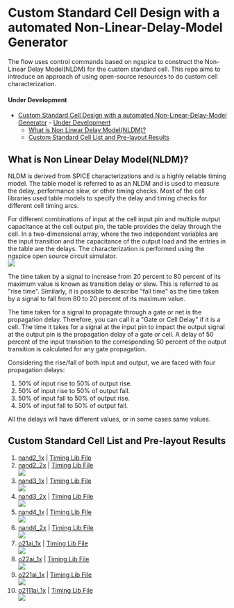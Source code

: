 # Custom Standard Cell Design with a automated Non-Linear-Delay-Model Generator
The flow uses control commands based on ngspice to construct the Non-Linear Delay Model(NLDM) for the custom standard cell. This repo aims to introduce an approach of using open-source resources to do custom cell characterization.
#### Under Development
- [Custom Standard Cell Design with a automated Non-Linear-Delay-Model Generator](#custom-standard-cell-design-with-a-automated-non-linear-delay-model-generator)
      - [Under Development](#under-development)
  - [What is Non Linear Delay Model(NLDM)?](#what-is-non-linear-delay-modelnldm)
  - [Custom Standard Cell List and Pre-layout Results](#custom-standard-cell-list-and-pre-layout-results)

## What is Non Linear Delay Model(NLDM)?

NLDM is derived from SPICE characterizations and is a highly reliable timing model. The table model is referred to as an NLDM and is used to measure the
delay, performance slew, or other timing checks. Most of the cell libraries used table models to specify the delay and timing checks for different cell timing arcs.

For different combinations of input at the cell input pin and multiple output capacitance at the cell output pin, the table provides the delay through the
cell. In a two-dimensional array, where the two independent variables are the input transition and the capacitance of the output load and the entries in the table 
are the delays.
The characterization is performed using the ngspice open source circuit simulator.        
![](images/rise_fall_wave.jpg)

The time taken by a signal to increase from 20 percent to 80 percent of its maximum value is known as transition delay or slew. This is referred to as "rise time".
Similarly, it is possible to describe "fall time" as the time taken by a signal to fall from 80 to 20 percent of its maximum value.

The time taken for a signal to propagate through a gate or net is the propagation delay.
Therefore, you can call it a "Gate or Cell Delay" if it is a cell.
The time it takes for a signal at the input pin to impact the output signal at the output pin is the propagation delay of a gate or cell.
A delay of 50 percent of the input transition to the corresponding 50 percent of the output transition is calculated for any gate propagation.

Considering the rise/fall of both input and output, we are faced with four propagation delays: 
  1. 50% of input rise to 50% of output rise.
  2. 50% of input rise to 50% of output fall.
  3. 50% of input fall to 50% of output rise.
  4. 50% of input fall to 50% of output fall.
  
All the delays will have different values, or in some cases same values.
 
## Custom Standard Cell List and Pre-layout Results
  1. [nand2_1x](custom_stdcell/nand2_1x/nand2.spice) |  [ Timing Lib File](custom_stdcell/nand2_1x/timing.lib)        
  2. [nand2_2x](custom_stdcell/nand2_2x/nand2_2x.spice) |  [ Timing Lib File](custom_stdcell/nand2_2x/timing.lib)     
      ![](custom_stdcell/nand2_2x/nand2_2x_out.png)     
  3. [nand3_1x](custom_stdcell/nand3_1x/nand3_1x.spice) |  [ Timing Lib File](custom_stdcell/nand3_1x/timing.lib)     
      ![](custom_stdcell/nand3_1x/nand3_1x_out.png)     
  4. [nand3_2x](custom_stdcell/nand3_2x/nand3_2x.spice) |  [ Timing Lib File](custom_stdcell/nand3_2x/timing.lib)       
      ![](custom_stdcell/nand3_2x/nand3_2x_out.png)   
  5. [nand4_1x](custom_stdcell/nand4_1x/nand4_1x.spice) |  [ Timing Lib File](custom_stdcell/nand4_1x/timing.lib)     
      ![](custom_stdcell/nand4_1x/nand4_1x_out.png)   
  6. [nand4_2x](custom_stdcell/nand4_2x/nand4_2x.spice) |  [ Timing Lib File](custom_stdcell/nand4_2x/timing.lib)     
      ![](custom_stdcell/nand4_2x/nand4_2x_out.png)       
  7. [o21ai_1x](custom_stdcell/o21ai_1x/o21ai_1x.spice) |  [ Timing Lib File](custom_stdcell/o21ai_1x/timing.lib)     
      ![](custom_stdcell/o21ai_1x/o21ai_1x_out.png)       
  8. [o22ai_1x](custom_stdcell/o22ai_1x/o22ai_1x.spice)  |  [ Timing Lib File](custom_stdcell/o22ai_1x/timing.lib)      
      ![](custom_stdcell/o22ai_1x/o22ai_1x_out.png)       
  9.  [o221ai_1x](custom_stdcell/o221ai_1x/o221ai_1x.spice)  |  [ Timing Lib File](custom_stdcell/o221ai_1x/timing.lib)       
      ![](custom_stdcell/o221ai_1x/o221ai_1x_out.png)       
  10.  [o2111ai_1x](custo_stdcell/../custom_stdcell/o2111ai_1x/o2111ai_1x.spice)  |  [ Timing Lib File](custom_stdcell/o2111ai_1x/timing.lib)     
      ![](custom_stdcell/o2111ai_1x/o2111ai_1x_out.png)     

